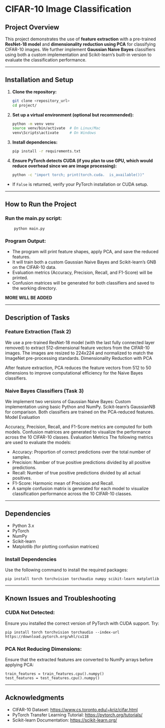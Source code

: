 
# CIFAR-10 Image Classification

## Project Overview
This project demonstrates the use of **feature extraction** with a pre-trained **ResNet-18 model** and **dimensionality reduction using PCA** for classifying CIFAR-10 images. We further implement **Gaussian Naive Bayes** classifiers using both a custom implementation and Scikit-learn’s built-in version to evaluate the classification performance.

---

## **Installation and Setup**

1. **Clone the repository:**
   ```bash
   git clone <repository_url>
   cd project/
   
2. **Set up a virtual environment (optional but recommended):**
    ```bash
    python -m venv venv
    source venv/bin/activate  # On Linux/Mac
    venv\Scripts\activate     # On Windows

3. **Install dependencies:**
    ```bash
    pip install -r requirements.txt
4. **Ensure PyTorch detects CUDA (if you plan to use GPU, which would reduce overhead since we are image processing):**
    ```bash
    python -c "import torch; print(torch.cuda.  is_available())"

- If `False` is returned, verify your PyTorch installation or CUDA setup.

---
## **How to Run the Project**

### Run the main.py script:

    
        python main.py
### Program Output:

- The program will print feature shapes, apply PCA, and save the reduced features.
- It will train both a custom Gaussian Naive Bayes and Scikit-learn’s GNB on the CIFAR-10 data.
- Evaluation metrics (Accuracy, Precision, Recall, and F1-Score) will be printed.
- Confusion matrices will be generated for both classifiers and saved to the working directory.

**MORE WILL BE ADDED**

---

## **Description of Tasks**

### Feature Extraction (Task 2)

We use a pre-trained ResNet-18 model (with the last fully connected layer removed) to extract 512-dimensional feature vectors from the CIFAR-10 images.
The images are resized to 224x224 and normalized to match the ImageNet pre-processing standards.
Dimensionality Reduction with PCA

After feature extraction, PCA reduces the feature vectors from 512 to 50 dimensions to improve computational efficiency for the Naive Bayes classifiers.

### **Naive Bayes Classifiers (Task 3)**

We implement two versions of Gaussian Naive Bayes:
Custom implementation using basic Python and NumPy.
Scikit-learn’s GaussianNB for comparison.
Both classifiers are trained on the PCA-reduced features.
Model Evaluation

Accuracy, Precision, Recall, and F1-Score metrics are computed for both models.
Confusion matrices are generated to visualize the performance across the 10 CIFAR-10 classes.
Evaluation Metrics
The following metrics are used to evaluate the models:

- Accuracy: Proportion of correct predictions over the total number of samples.
- Precision: Number of true positive predictions divided by all positive predictions.
- Recall: Number of true positive predictions divided by all actual positives.
- F1-Score: Harmonic mean of Precision and Recall.
- A sample confusion matrix is generated for each model to visualize classification performance across the 10 CIFAR-10 classes.

---
## Dependencies

- Python 3.x  
- PyTorch  
- NumPy  
- Scikit-learn  
- Matplotlib (for plotting confusion matrices)  

### Install Dependencies

Use the following command to install the required packages: 

    pip install torch torchvision torchaudio numpy scikit-learn matplotlib

---

## **Known Issues and Troubleshooting**
### CUDA Not Detected:

Ensure you installed the correct version of PyTorch with CUDA support. Try:
    
    pip install torch torchvision torchaudio --index-url https://download.pytorch.org/whl/cu118




### PCA Not Reducing Dimensions:

Ensure that the extracted features are converted to NumPy arrays before applying PCA:

    train_features = train_features.cpu().numpy()
    test_features = test_features.cpu().numpy()

---

## **Acknowledgments**
- CIFAR-10 Dataset: https://www.cs.toronto.edu/~kriz/cifar.html
- PyTorch Transfer Learning Tutorial: https://pytorch.org/tutorials/
- Scikit-learn Documentation: https://scikit-learn.org/


